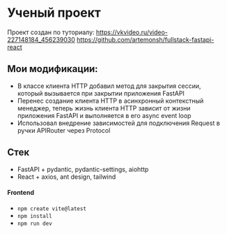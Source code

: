 # Ученый проект
Проект создан по туториалу:
https://vkvideo.ru/video-227148184_456239030
https://github.com/artemonsh/fullstack-fastapi-react

## Мои модификации:
* В классе клиента HTTP добавил метод для закрытия сессии, который вызывается при закрытии приложения FastAPI
* Перенес создание клиента HTTP в асинхронный контекстный менеджер, теперь жизнь клиента HTTP зависит от жизни приложения FastAPI и выполняется в его async event loop
* Использовал внедрение зависимостей для подключения Request в ручки APIRouter через Protocol

## Стек
- FastAPI + pydantic, pydantic-settings, aiohttp
- React + axios, ant design, tailwind

#### Frontend
- `npm create vite@latest`
- `npm install`
- `npm run dev`

